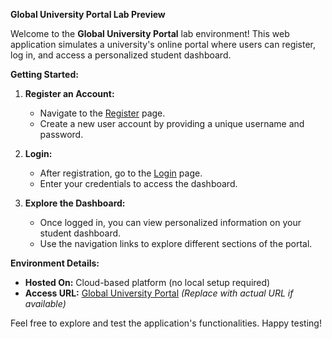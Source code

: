 **Global University Portal Lab Preview**

Welcome to the **Global University Portal** lab environment! This web application simulates a university's online portal where users can register, log in, and access a personalized student dashboard.

**Getting Started:**

1. **Register an Account:**
   - Navigate to the [Register](#register) page.
   - Create a new user account by providing a unique username and password.

2. **Login:**
   - After registration, go to the [Login](#login) page.
   - Enter your credentials to access the dashboard.

3. **Explore the Dashboard:**
   - Once logged in, you can view personalized information on your student dashboard.
   - Use the navigation links to explore different sections of the portal.

**Environment Details:**

- **Hosted On:** Cloud-based platform (no local setup required)
- **Access URL:** [Global University Portal](#) *(Replace with actual URL if available)*

Feel free to explore and test the application's functionalities. Happy testing!